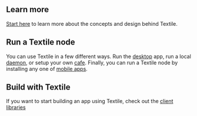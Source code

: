 ## Learn more

[Start here](/learn/) to learn more about the concepts and design behind Textile.

## Run a Textile node

You can use Textile in a few different ways. Run the [desktop](/run/desktop) app, run a local [daemon](run/daemon), or setup your own [cafe](/run/cafe). Finally, you can run a Textile node by installing any one of [mobile apps](/#apps).

## Build with Textile

If you want to start building an app using Textile, check out the [client libraries](/clients)
